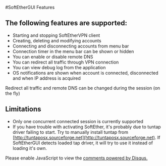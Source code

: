 #SoftEtherGUI Features
## The following features are supported:
- Starting and stopping SoftEtherVPN client
- Creating, deleting and modifying accounts
- Connecting and disconnecting accounts from menu bar
- Connection timer in the menu bar can be shown or hidden
- You can enable or disable remote DNS 
- You can redirect all traffic through VPN connection
- You can view debug log from the application
- OS notifications are shown when account is connected, disconnected and when IP address is acquired

Redirect all traffic and remote DNS can be changed during the session (on the fly)

## Limitations
- Only one concurrent connected session is currently supported
- If you have trouble with activating SoftEther, it's probably due to tuntap driver failing to start. Try to
manually install tuntap from [http://tuntaposx.sourceforge.net](http://tuntaposx.sourceforge.net). If SoftEtherGUI detects loaded tap driver,
it will try to use it instead of loading it's own.

<div id="disqus_thread"></div>
<script type="text/javascript">
    /* * * CONFIGURATION VARIABLES * * */
    var disqus_shortname = 'softethergui';
    
    /* * * DON'T EDIT BELOW THIS LINE * * */
    (function() {
        var dsq = document.createElement('script'); dsq.type = 'text/javascript'; dsq.async = true;
        dsq.src = '//' + disqus_shortname + '.disqus.com/embed.js';
        (document.getElementsByTagName('head')[0] || document.getElementsByTagName('body')[0]).appendChild(dsq);
    })();
</script>
<noscript>Please enable JavaScript to view the <a href="https://disqus.com/?ref_noscript" rel="nofollow">comments powered by Disqus.</a></noscript>
